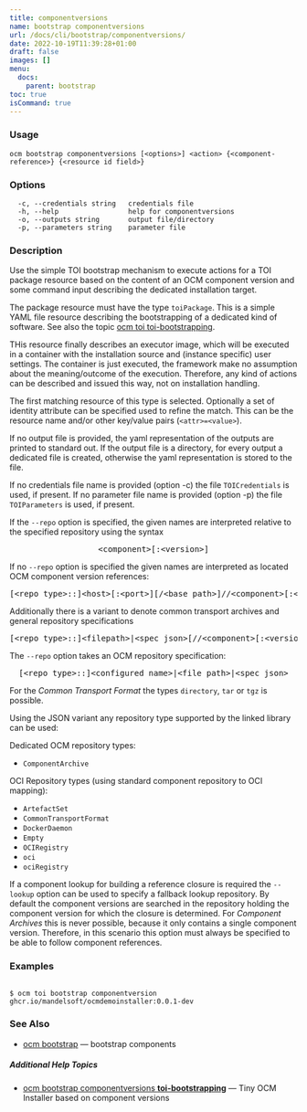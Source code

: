 ```yaml
---
title: componentversions
name: bootstrap componentversions
url: /docs/cli/bootstrap/componentversions/
date: 2022-10-19T11:39:28+01:00
draft: false
images: []
menu:
  docs:
    parent: bootstrap
toc: true
isCommand: true
---
```

### Usage

```
ocm bootstrap componentversions [<options>] <action> {<component-reference>} {<resource id field>}
```

### Options

```
  -c, --credentials string   credentials file
  -h, --help                 help for componentversions
  -o, --outputs string       output file/directory
  -p, --parameters string    parameter file
```

### Description


Use the simple TOI bootstrap mechanism to execute actions for a TOI package resource
based on the content of an OCM component version and some command input describing
the dedicated installation target.

The package resource must have the type <code>toiPackage</code>.
This is a simple YAML file resource describing the bootstrapping of a dedicated kind
of software. See also the topic [ocm toi toi-bootstrapping](/docs/cli/toi/toi-bootstrapping).

THis resource finally describes an executor image, which will be executed in a
container with the installation source and (instance specific) user settings.
The container is just executed, the framework make no assumption about the
meaning/outcome of the execution. Therefore, any kind of actions can be described and
issued this way, not on installation handling.

The first matching resource of this type is selected. Optionally a set of
identity attribute can be specified used to refine the match. This can be the
resource name and/or other key/value pairs (<code>&lt;attr>=&lt;value></code>).

If no output file is provided, the yaml representation of the outputs are
printed to standard out. If the output file is a directory, for every output a
dedicated file is created, otherwise the yaml representation is stored to the
file.

If no credentials file name is provided (option -c) the file 
<code>TOICredentials</code> is used, if present. If no parameter file name is
provided (option -p) the file <code>TOIParameters</code> is used, if present.

If the <code>--repo</code> option is specified, the given names are interpreted
relative to the specified repository using the syntax

<center>
    <pre>&lt;component>[:&lt;version>]</pre>
</center>

If no <code>--repo</code> option is specified the given names are interpreted 
as located OCM component version references:

<center>
    <pre>[&lt;repo type>::]&lt;host>[:&lt;port>][/&lt;base path>]//&lt;component>[:&lt;version>]</pre>
</center>

Additionally there is a variant to denote common transport archives
and general repository specifications

<center>
    <pre>[&lt;repo type>::]&lt;filepath>|&lt;spec json>[//&lt;component>[:&lt;version>]]</pre>
</center>

The <code>--repo</code> option takes an OCM repository specification:

<center>
    <pre>[&lt;repo type>::]&lt;configured name>|&lt;file path>|&lt;spec json></pre>
</center>

For the *Common Transport Format* the types <code>directory</code>,
<code>tar</code> or <code>tgz</code> is possible.

Using the JSON variant any repository type supported by the 
linked library can be used:

Dedicated OCM repository types:
- `ComponentArchive`

OCI Repository types (using standard component repository to OCI mapping):
- `ArtefactSet`
- `CommonTransportFormat`
- `DockerDaemon`
- `Empty`
- `OCIRegistry`
- `oci`
- `ociRegistry`

If a component lookup for building a reference closure is required
the <code>--lookup</code>  option can be used to specify a fallback
lookup repository. 
By default the component versions are searched in the repository
holding the component version for which the closure is determined.
For *Component Archives* this is never possible, because it only
contains a single component version. Therefore, in this scenario
this option must always be specified to be able to follow component
references.


### Examples

```

$ ocm toi bootstrap componentversion ghcr.io/mandelsoft/ocmdemoinstaller:0.0.1-dev

```

### See Also

* [ocm bootstrap](/docs/cli/bootstrap)	 &mdash; bootstrap components



##### Additional Help Topics

* [ocm bootstrap componentversions <b>toi-bootstrapping</b>](/docs/cli/bootstrap/componentversions/toi-bootstrapping)	 &mdash; Tiny OCM Installer based on component versions

